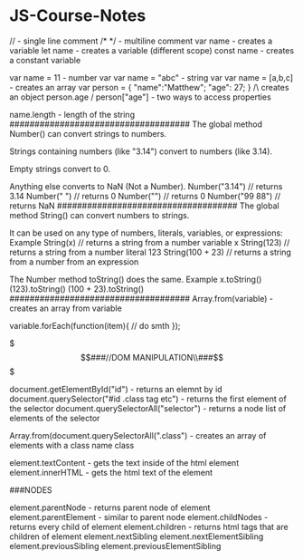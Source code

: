 # JS-Course-Notes
// - single line comment
/* */ - multiline comment
var name - creates a variable
let name - creates a variable (different scope)
const name - creates a constant variable

var name = 11 - number var
var name = "abc" - string var
var name = [a,b,c] - creates an array
var person = {
  "name":"Matthew";
  "age": 27;
  }
  /\ creates an object
person.age / person["age"] - two ways to access properties 

name.length - length of the string
####################################
The global method Number() can convert strings to numbers.

Strings containing numbers (like "3.14") convert to numbers (like 3.14).

Empty strings convert to 0.

Anything else converts to NaN (Not a Number).
Number("3.14")    // returns 3.14
Number(" ")       // returns 0
Number("")        // returns 0
Number("99 88")   // returns NaN
####################################
The global method String() can convert numbers to strings.

It can be used on any type of numbers, literals, variables, or expressions:
Example
String(x)         // returns a string from a number variable x
String(123)       // returns a string from a number literal 123
String(100 + 23)  // returns a string from a number from an expression

The Number method toString() does the same.
Example
x.toString()
(123).toString()
(100 + 23).toString() 
####################################
Array.from(variable) - creates an array from variable


variable.forEach(function(item){
// do smth
});


$$$###//DOM MANIPULATION\\###$$$

document.getElementById("id") - returns an elemnt by id
document.querySelector("#id .class tag etc") - returns the first element of the selector
document.querySelectorAll("selector") - returns a node list of elements of the selector

Array.from(document.querySelectorAll(".class") - creates an array of elements with a class name class

element.textContent - gets the text inside of the html element
element.innerHTML - gets the html text of the element


###NODES

element.parentNode - returns parent node of element
element.parentElement - similar to parent node
element.childNodes - returns every child of element
element.children - returns html tags that are children of element
element.nextSibling
element.nextElementSibling 
element.previousSibling
element.previousElementSibling 
